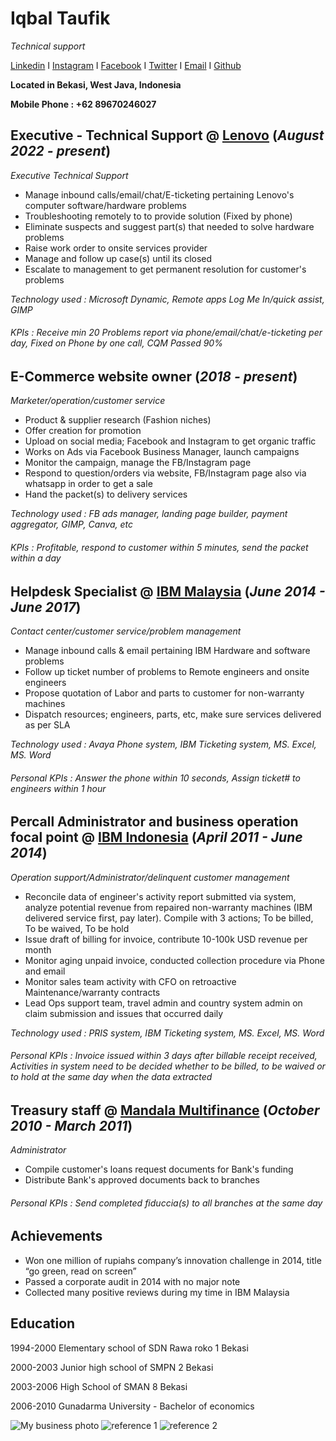 # Iqbal Taufik
_Technical support_

[Linkedin](https://www.linkedin.com/in/iqbal-taufik-75598641/) I [Instagram](https://www.instagram.com/iqbalok/?hl=en) I [Facebook](https://www.facebook.com/iqbaloktaufik) I [Twitter](https://twitter.com/iqbal_taufik_) I [Email](mailto:iqbaltaufik88@gmail.com) I [Github](https://iqbalok88.github.io/iqbal-taufik-cv/)

**Located in Bekasi, West Java, Indonesia**

**Mobile Phone : +62 89670246027**

## Executive - Technical Support @ [Lenovo](https://www.lenovo.com/my/en/) (_August 2022 - present_) 
_Executive Technical Support_
- Manage inbound calls/email/chat/E-ticketing pertaining Lenovo's computer software/hardware problems
- Troubleshooting remotely to to provide solution (Fixed by phone)
- Eliminate suspects and suggest part(s) that needed to solve hardware problems 
- Raise work order to onsite services provider 
- Manage and follow up case(s) until its closed
- Escalate to management to get permanent resolution for customer's problems

_Technology used : Microsoft Dynamic, Remote apps Log Me In/quick assist, GIMP_
###### _KPIs : Receive min 20 Problems report via phone/email/chat/e-ticketing per day, Fixed on Phone by one call, CQM Passed 90%_

## E-Commerce website owner (_2018 - present_)
_Marketer/operation/customer service_
- Product & supplier research (Fashion niches)
- Offer creation for promotion
- Upload on social media; Facebook and Instagram to get organic traffic
- Works on Ads via Facebook Business Manager, launch campaigns
- Monitor the campaign, manage the FB/Instagram page
- Respond to question/orders via website, FB/Instagram page also via whatsapp in order to get a sale
- Hand the packet(s) to delivery services

_Technology used : FB ads manager, landing page builder, payment aggregator, GIMP, Canva, etc_
###### _KPIs : Profitable, respond to customer within 5 minutes, send the packet within a day_

## Helpdesk Specialist @ [IBM Malaysia](https://www.ibm.com/my-en) (_June 2014 - June 2017_)
_Contact center/customer service/problem management_
- Manage inbound calls & email pertaining IBM Hardware and software problems
- Follow up ticket number of problems to Remote engineers and onsite engineers
- Propose quotation of Labor and parts to customer for non-warranty machines
- Dispatch resources; engineers, parts, etc, make sure services delivered as per SLA

_Technology used : Avaya Phone system, IBM Ticketing system, MS. Excel, MS. Word_
###### _Personal KPIs : Answer the phone within 10 seconds, Assign ticket# to engineers within 1 hour_

## Percall Administrator and business operation focal point @ [IBM Indonesia](https://www.ibm.com/id-en) (_April 2011 - June 2014_)
_Operation support/Administrator/delinquent customer management_
- Reconcile data of engineer's activity report submitted via system, analyze potential revenue from repaired non-warranty machines (IBM delivered service first, pay later). Compile with 3 actions; To be billed, To be waived, To be hold
- Issue draft of billing for invoice, contribute 10-100k USD revenue per month
- Monitor aging unpaid invoice, conducted collection procedure via Phone and email
- Monitor sales team activity with CFO on retroactive Maintenance/warranty contracts
- Lead Ops support team, travel admin and country system admin on claim submission and issues that occurred daily

_Technology used : PRIS system, IBM Ticketing system, MS. Excel, MS. Word_
###### _Personal KPIs : Invoice issued within 3 days after billable receipt received, Activities in system need to be decided whether to be billed, to be waived or to hold at the same day when the data extracted_

## Treasury staff @ [Mandala Multifinance](https://mandalafinance.com/id/home/) (_October 2010 - March 2011_)
_Administrator_
- Compile customer's loans request documents for Bank's funding
- Distribute Bank's approved documents back to branches

###### _Personal KPIs : Send completed fiduccia(s) to all branches at the same day_

## Achievements
- Won one million of rupiahs company’s innovation challenge in 2014, title “go green, read on screen”
- Passed a corporate audit in 2014 with no major note
- Collected many positive reviews during my time in IBM Malaysia

## Education
1994-2000 Elementary school of SDN Rawa roko 1 Bekasi

2000-2003 Junior high school of SMPN 2 Bekasi

2003-2006 High School of SMAN 8 Bekasi

2006-2010 Gunadarma University - Bachelor of economics

![My business photo](https://i.postimg.cc/tgM0D42h/iqbal.jpg)
![reference 1](https://i.postimg.cc/BvJdcwHf/reference2.jpg)
![reference 2](https://i.postimg.cc/D0R9rvdx/reference1.jpg)
